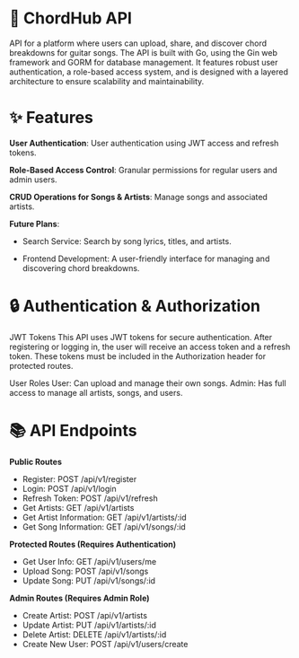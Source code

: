 # 🎸 ChordHub API

API for a platform where users can upload, share, and discover chord breakdowns for guitar songs. The API is built with Go, using the Gin web framework and GORM for database management. It features robust user authentication, a role-based access system, and is designed with a layered architecture to ensure scalability and maintainability.

# ✨ Features
**User Authentication**: User authentication using JWT access and refresh tokens.

**Role-Based Access Control**: Granular permissions for regular users and admin users.

**CRUD Operations for Songs & Artists**: Manage songs and associated artists.

**Future Plans**:

- Search Service: Search by song lyrics, titles, and artists.

- Frontend Development: A user-friendly interface for managing and discovering chord breakdowns.

# 🔒 Authentication & Authorization
JWT Tokens
This API uses JWT tokens for secure authentication. After registering or logging in, the user will receive an access token and a refresh token. These tokens must be included in the Authorization header for protected routes.

User Roles
User: Can upload and manage their own songs.
Admin: Has full access to manage all artists, songs, and users.

# 📚 API Endpoints
**Public Routes**
- Register: POST /api/v1/register
- Login: POST /api/v1/login
- Refresh Token: POST /api/v1/refresh
- Get Artists: GET /api/v1/artists
- Get Artist Information: GET /api/v1/artists/:id
- Get Song Information: GET /api/v1/songs/:id

**Protected Routes (Requires Authentication)**
- Get User Info: GET /api/v1/users/me
- Upload Song: POST /api/v1/songs
- Update Song: PUT /api/v1/songs/:id

**Admin Routes (Requires Admin Role)**
- Create Artist: POST /api/v1/artists
- Update Artist: PUT /api/v1/artists/:id
- Delete Artist: DELETE /api/v1/artists/:id
- Create New User: POST /api/v1/users/create
